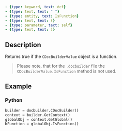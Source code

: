 ```yml signature
- {type: keyword, text: def}
- {type: text, text: " "}
- {type: entity, text: IsFunction}
- {type: text, text: (}
- {type: parameter, text: self}
- {type: text, text: )}
```

## Description

Returns true if the `CDocBuilderValue` object is a function.

> Please note, that for the `.docbuilder` file the `CDocBuilderValue.IsFunction` method is not used.

## Example

### Python

``` py
builder = docbuilder.CDocBuilder()
context = builder.GetContext()
globalObj = context.GetGlobal()
bFunction = globalObj.IsFunction()
```
